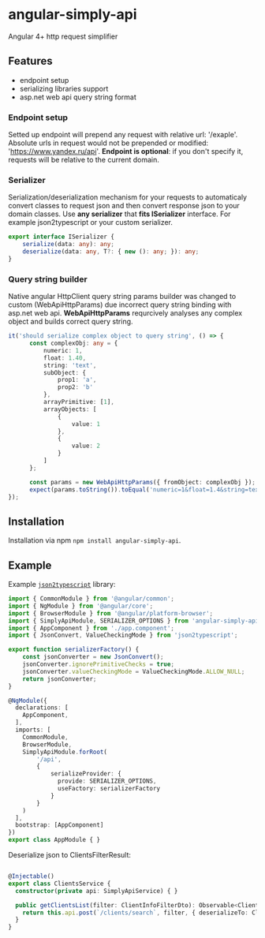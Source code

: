 
# angular-simply-api

Angular 4+ http request simplifier

## Features

- endpoint setup
- serializing libraries support
- asp.net web api query string format

### Endpoint setup

Setted up endpoint will prepend any request with relative url: '/exaple'.
Absolute urls in request would not be prepended or modified: 'https://www.yandex.ru/api'.
**Endpoint is optional**: if you don't specify it, requests will be relative to the current domain.

### Serializer

Serialization/deserialization mechanism for your requests to automaticaly convert classes to request json and then convert response json to your domain classes.
Use **any serializer** that **fits ISerializer** interface. For example json2typescript or your custom serializer.

```typescript
export interface ISerializer {
    serialize(data: any): any;
    deserialize(data: any, T?: { new (): any; }): any;
}
```

### Query string builder

Native angular HttpClient query string params builder was changed to custom (WebApiHttpParams) due incorrect query string binding with asp.net web api. **WebApiHttpParams** requrcively analyses any complex object and builds correct query string.

```typescript
it('should serialize complex object to query string', () => {
      const complexObj: any = {
          numeric: 1,
          float: 1.40,
          string: 'text',
          subObject: {
              prop1: 'a',
              prop2: 'b'
          },
          arrayPrimitive: [1],
          arrayObjects: [
              {
                  value: 1
              },
              {
                  value: 2
              }
          ]
      };

      const params = new WebApiHttpParams({ fromObject: complexObj });
      expect(params.toString()).toEqual('numeric=1&float=1.4&string=text&subObject[prop1]=a&subObject[prop2]=b&arrayPrimitive[0]=1&arrayObjects[0][value]=1&arrayObjects[1][value]=2');
});
```

## Installation

Installation via npm `npm install angular-simply-api`.

## Example

Example [`json2typescript`](https://www.npmjs.com/package/json2typescript) library:

```typescript
import { CommonModule } from '@angular/common';
import { NgModule } from '@angular/core';
import { BrowserModule } from '@angular/platform-browser';
import { SimplyApiModule, SERIALIZER_OPTIONS } from 'angular-simply-api';
import { AppComponent } from './app.component';
import { JsonConvert, ValueCheckingMode } from 'json2typescript';

export function serializerFactory() {
    const jsonConverter = new JsonConvert();
    jsonConverter.ignorePrimitiveChecks = true;
    jsonConverter.valueCheckingMode = ValueCheckingMode.ALLOW_NULL;
    return jsonConverter;
}

@NgModule({
  declarations: [
    AppComponent,
  ],
  imports: [
    CommonModule,
    BrowserModule,
    SimplyApiModule.forRoot(
        '/api',
        {
            serializeProvider: {
              provide: SERIALIZER_OPTIONS,
              useFactory: serializerFactory
            }
        }
    )
  ],
  bootstrap: [AppComponent]
})
export class AppModule { }

```

Deserialize json to ClientsFilterResult:
```typescript

@Injectable()
export class ClientsService {
  constructor(private api: SimplyApiService) { }

  public getClientsList(filter: ClientInfoFilterDto): Observable<ClientsFilterResult> {
    return this.api.post(`/clients/search`, filter, { deserializeTo: ClientsFilterResult });
  }
}
```